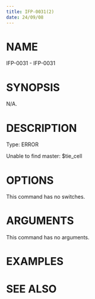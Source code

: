 ```yaml
---
title: IFP-0031(2)
date: 24/09/08
---
```


# NAME

IFP-0031 - IFP-0031

# SYNOPSIS

N/A.

# DESCRIPTION

Type: ERROR

Unable to find master: $tie_cell

# OPTIONS

This command has no switches.

# ARGUMENTS

This command has no arguments.

# EXAMPLES

# SEE ALSO
